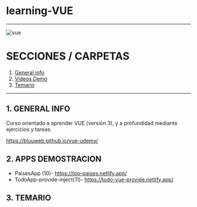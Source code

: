 # learning-VUE

---

![vue](https://user-images.githubusercontent.com/65297719/113318367-b035ae80-9310-11eb-81e8-bdc76cc5c3d1.png)

# SECCIONES / CARPETAS

1. [ General info](#general-info)
2. [ Videos Demo](#videos-demo)
3. [ Temario](#temario)

---

## 1. GENERAL INFO

Curso orientado a aprender VUE (versión 3), y a profundidad mediante ejercicios
y tareas.

https://bluuweb.github.io/vue-udemy/

## 2. APPS DEMOSTRACION

- PaisesApp (10)- https://top-paises.netlify.app/
- TodoApp-provide-inject(11)- https://todo-vue-provide.netlify.app/

## 3. TEMARIO
